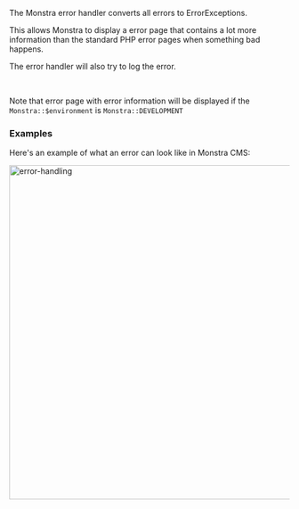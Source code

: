 The Monstra error handler converts all errors to ErrorExceptions.<br>

This allows Monstra to display a error page that contains a lot more information than the standard PHP error pages when something bad happens.<br>

The error handler will also try to log the error.<br>

<br>

Note that error page with error information will be displayed if the <code>Monstra::$environment</code> is <code>Monstra::DEVELOPMENT</code>

<h3>Examples</h3>

Here's an example of what an error can look like in Monstra CMS:<br>

<img src="http://monstra.org/public/uploads/docs/error-handling.png" alt="error-handling" align="left" width="600" />
